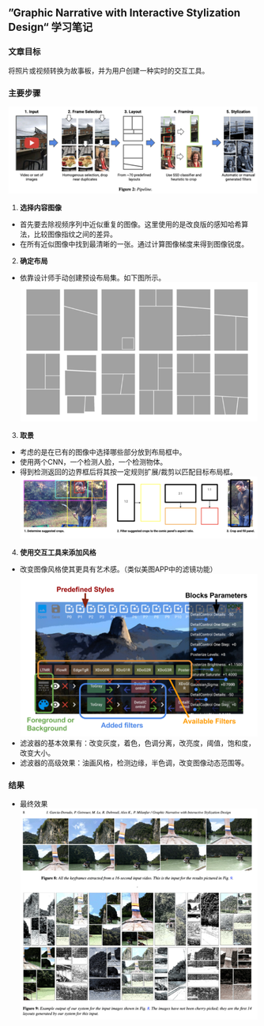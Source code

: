 ## ”Graphic Narrative with Interactive Stylization Design“ 学习笔记

### **文章目标**


将照片或视频转换为故事板，并为用户创建一种实时的交互工具。

###  **主要步骤**
![alt img](img/pipeline.png)

1. **选择内容图像** 

* 首先要去除视频序列中近似重复的图像。这里使用的是改良版的感知哈希算法，比较图像指纹之间的差异。
* 在所有近似图像中找到最清晰的一张。通过计算图像梯度来得到图像锐度。

2. **确定布局**
* 依靠设计师手动创建预设布局集。如下图所示。
![alt img](img/layout.png)

3. **取景**

* 考虑的是在已有的图像中选择哪些部分放到布局框中。
* 使用两个CNN，一个检测人脸，一个检测物体。
* 得到检测返回的边界框后将其按一定规则扩展/裁剪以匹配目标布局框。
![alt img](img/framing.png)

4. **使用交互工具来添加风格**
* 改变图像风格使其更具有艺术感。（类似美图APP中的滤镜功能）
![alt img](img/style.png)
* 滤波器的基本效果有：改变灰度，着色，色调分离，改亮度，阈值，饱和度，改变大小。
* 滤波器的高级效果：油画风格，检测边缘，半色调，改变图像动态范围等。

###  **结果**
* 最终效果
![alt img](img/final.png)
